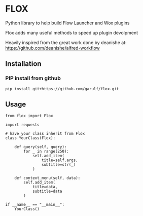 # FLOX

Python library to help build Flow Launcher and Wox plugins

Flox adds many useful methods to speed up plugin devolpment

Heavily inspired from the great work done by deanishe at: https://github.com/deanishe/alfred-workflow 

## Installation

### PIP install from github

`pip install git+https://github.com/garulf/flox.git`

## Usage

```
from flox import Flox

import requests

# have your class inherit from Flox
class YourClass(Flox):

    def query(self, query):
        for _ in range(250):
            self.add_item(
                title=self.args,
                subtitle=str(_)
            )

    def context_menu(self, data):
        self.add_item(
            title=data,
            subtitle=data
        )

if __name__ == "__main__":
    YourClass()
```
